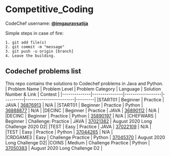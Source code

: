 # Competitive_Coding


CodeChef username:  <b>[@imgauravsatija](https://www.codechef.com/users/imgauravsatija)</b>

Simple steps in case of fire:
```
1. git add file(s)
2. git commit -m "message"
3. git push -u origin [branch]
4. Leave the building.
```

## Codechef problems list
This repo contains the solutions to Codechef problems in Java and Python.
 | Problem Name | Problem Level | Problem Category | Language | Solution Number & Link | Contest |
 |--------------|---------------|------------------|----------|------------------------|---------|
 |START01  | Beginner | Practice   	    | JAVA   | [36876913](https://www.codechef.com/viewsolution/36876913) | N/A |
 |START01  | Beginner | Practice	    | Python | [36888877](https://www.codechef.com/viewsolution/36888877) | N/A |
 |DECINC   | Beginner | Practice	    | JAVA   | [36890112](https://www.codechef.com/viewsolution/36890112) | N/A |
 |DECINC   | Beginner | Practice  	    | Python | [35890197](https://www.codechef.com/viewsolution/36890197) | N/A |
 |CHEFWARS | Beginner | Challenge: Practice | JAVA   | [37021382](https://www.codechef.com/viewsolution/37021382) | August 2020 Long Challenge 2020 D2|
 |TEST	   | Easy     | Practice 	    | JAVA   | [37022109](https://www.codechef.com/viewsolution/37022109) | N/A |	
 |TEST	   | Easy     | Practice	    | Python | [37044265](https://www.codechef.com/viewsolution/37044265) | N/A |	
 |CRDGAME3 | Easy     | Challenge Practice  | Python | [37045370](https://www.codechef.com/viewsolution/37045370) | August 2020 Long Challenge D2|
 |COINS	   | Medium   | Challenge Practice  | Python | [37050383](https://www.codechef.com/viewsolution/37050383) | August 2020 Long Challenge D2 |
